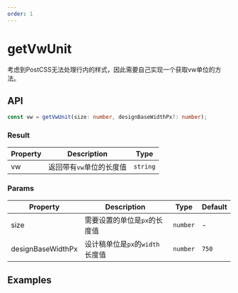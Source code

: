 ```yaml
---
order: 1
---
```


# getVwUnit

考虑到PostCSS无法处理行内的样式，因此需要自己实现一个获取vw单位的方法。

## API
```typescript
const vw = getVwUnit(size: number, designBaseWidthPx?: number);
```

### Result
| Property            | Description                                                                                      | Type                                         |
| ------------------- | ------------------------------------------------------------------------------------------------ | -------------------------------------------- |
| vw                  | 返回带有`vw`单位的长度值                                                                             | `string`                                     |


### Params
| Property            | Description                                                                                      | Type                                         | Default |
| ------------------- | ------------------------------------------------------------------------------------------------ | -------------------------------------------- | ------- |
| size                | 需要设置的单位是`px`的长度值                                                                          | `number`                                     |   -    |
| designBaseWidthPx   | 设计稿单位是`px`的`width`长度值                                                                      | `number`                                     |  `750`  |

## Examples
<code src="./demos/getVwUnit"></code>